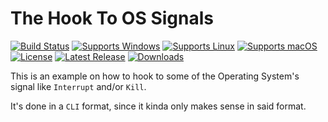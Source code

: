 # The Hook To OS Signals
[![Build Status](https://github.com/ObjectPascal-Community/TestHookToOSSignals/actions/workflows/main.yaml/badge.svg?branch=main)](https://github.com/ObjectPascal-Community/TestHookToOSSignals/actions)
[![Supports Windows](https://img.shields.io/badge/support-Windows-blue?logo=Windows)](https://github.com/ObjectPascal-Community/TestHookToOSSignals/releases/latest)
[![Supports Linux](https://img.shields.io/badge/support-Linux-yellow?logo=Linux)](https://github.com/ObjectPascal-Community/TestHookToOSSignals/releases/latest)
[![Supports macOS](https://img.shields.io/badge/support-macOS-black?logo=macOS)](https://github.com/ObjectPascal-Community/TestHookToOSSignals/releases/latest)
[![License](https://img.shields.io/github/license/ObjectPascal-Community/TestHookToOSSignals)](https://github.com/ObjectPascal-Community/TestHookToOSSignals/blob/main/LICENSE)
[![Latest Release](https://img.shields.io/github/v/release/ObjectPascal-Community/TestHookToOSSignals?label=latest%20release)](https://github.com/ObjectPascal-Community/TestHookToOSSignals/releases/latest)
[![Downloads](https://img.shields.io/github/downloads/ObjectPascal-Community/TestHookToOSSignals/total)](https://github.com/ObjectPascal-Community/TestHookToOSSignals/releases)

This is an example on how to hook to some of the Operating System's signal like `Interrupt` and/or `Kill`.

It's done in a `CLI` format, since it kinda only makes sense in said format.